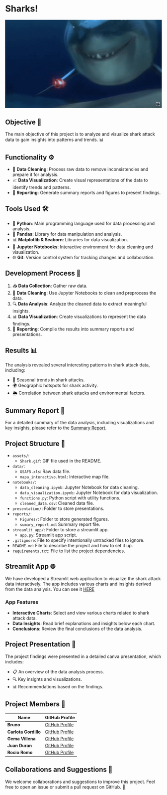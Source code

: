 # Sharks!

<p align="center">
  <img src="https://github.com/GemaVNZ/Quest2.-Sharks/blob/main/assets/Shark.gif" alt="Descripción del GIF" width="700">
</p>

## Objective 🎯

The main objective of this project is to analyze and visualize shark attack data to gain insights into patterns and trends. 📊

## Functionality ⚙️

- 🧹 **Data Cleaning**: Process raw data to remove inconsistencies and prepare it for analysis.
- 📈 **Data Visualization**: Create visual representations of the data to identify trends and patterns.
- 📝 **Reporting**: Generate summary reports and figures to present findings.

## Tools Used 🛠️

- 🐍 **Python**: Main programming language used for data processing and analysis.
- 🐼 **Pandas**: Library for data manipulation and analysis.
- 📊 **Matplotlib & Seaborn**: Libraries for data visualization.
- 📓 **Jupyter Notebooks**: Interactive environment for data cleaning and visualization.
- 🌐 **Git**: Version control system for tracking changes and collaboration.

## Development Process 🚀

1. 📥 **Data Collection**: Gather raw data.
2. 🧹 **Data Cleaning**: Use Jupyter Notebooks to clean and preprocess the data.
3. 🔍 **Data Analysis**: Analyze the cleaned data to extract meaningful insights.
4. 📊 **Data Visualization**: Create visualizations to represent the data findings.
5. 📝 **Reporting**: Compile the results into summary reports and presentations.

## Results 📊

The analysis revealed several interesting patterns in shark attack data, including:
- 📅 Seasonal trends in shark attacks.
- 🌍 Geographic hotspots for shark activity.
- 🌦️ Correlation between shark attacks and environmental factors.

## Summary Report 📄

For a detailed summary of the data analysis, including visualizations and key insights, please refer to the [Summary Report](https://github.com/GemaVNZ/Quest2.-Sharks/blob/main/reports/sumary_report.md).

## Project Structure 📁

- `assets/`: 
  - `Shark.gif`: GIF file used in the README.
- `data/`: 
  - `GSAF5.xls`: Raw data file.
  - `mapa_interactivo.html`: Interactive map file.
- `notebooks/`: 
  - `data_cleaning.ipynb`: Jupyter Notebook for data cleaning.
  - `data_visualization.ipynb`: Jupyter Notebook for data visualization.
  - `functions.py`: Python script with utility functions.
  - `cleaned_data.csv`: Cleaned data file.
- `presentation/`: Folder to store presentations.
- `reports/`: 
  - `Figures/`: Folder to store generated figures.
  - `sumary_report.md`: Summary report file.
- `streamlit_app/`: Folder to store a streamlit app.
  - `app.py`: Streamlit app script.
- `.gitignore`: File to specify intentionally untracked files to ignore.
- `README.md`: File to describe the project and how to set it up.
- `requirements.txt`: File to list the project dependencies.

## Streamlit App 🌐

We have developed a Streamlit web application to visualize the shark attack data interactively. The app includes various charts and insights derived from the data analysis. You can see it [HERE](https://shark-analysis-project-nfrysg35xkm98evhigvbod.streamlit.app/)

### App Features

- **Interactive Charts**: Select and view various charts related to shark attack data.
- **Data Insights**: Read brief explanations and insights below each chart.
- **Conclusions**: Review the final conclusions of the data analysis.

## Project Presentation 🎤

The project findings were presented in a detailed canva presentation, which includes:
- 📋 An overview of the data analysis process.
- 🔍 Key insights and visualizations.
- 📊 Recommendations based on the findings.

## Project Members 👥

| Name       | GitHub Profile                           |
|------------|------------------------------------------|
| **Bruno** | [GitHub Profile](https://github.com/member1) |
| **Carlota Gordillo** | [GitHub Profile](https://github.com/carlotagordillo2) |
| **Gema Villena** | [GitHub Profile](https://github.com/GemaVNZ) |
| **Juan Duran** | [GitHub Profile](https://github.com/Jotis86) |
| **Rocio Romo** | [GitHub Profile](https://github.com/member5) |


## Collaborations and Suggestions 🤝

We welcome collaborations and suggestions to improve this project. Feel free to open an issue or submit a pull request on GitHub. 🐙


